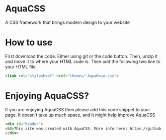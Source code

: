 # AquaCSS
A CSS framework that brings modern design to your website

# How to use

First download the code. Either using git or the code button. Then, unzip it and move it to where your HTML code is.
Then add the following two line to your HTML file 
```HTML
<link rel="stylesheet" href="themes/'AquaMain.css">
```
# Enjoying AquaCSS?
If you are enjoying AquaCSS then please add this code snippet to your page.
It doesn't take up much space, and it might help improve AquaCSS
```HTML
<div id="header">
<h3>This site was created with AquaCSS. More info here: https://github.com/Darth-Ness/AquaCSS</h3>
</div>
```
